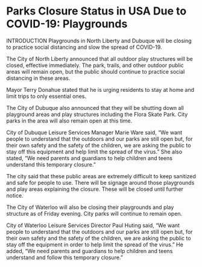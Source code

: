 # Parks Closure Status in USA Due to COVID-19: Playgrounds
INTRODUCTION
Playgrounds in North Liberty and Dubuque will be closing to practice social distancing and slow the spread of COVID-19.

The City of North Liberty announced that all outdoor play structures will be closed, effective immediately. The park, trails, and other outdoor public areas will remain open, but the public should continue to practice social distancing in these areas.

Mayor Terry Donahue stated that he is urging residents to stay at home and limit trips to only essential ones.

The City of Dubuque also announced that they will be shutting down all playground areas and play structures including the Flora Skate Park. City parks in the area will also remain open at this time.

City of Dubuque Leisure Services Manager Marie Ware said, “We want people to understand that the outdoors and our parks are still open but, for their own safety and the safety of the children, we are asking the public to stay off this equipment and help limit the spread of the virus.” She also stated, “We need parents and guardians to help children and teens understand this temporary closure.”

The city said that these public areas are extremely difficult to keep sanitized and safe for people to use. There will be signage around those playgrounds and play areas explaining the closure. These will be closed until further notice.

The City of Waterloo will also be closing their playgrounds and play structure as of Friday evening. City parks will continue to remain open.

City of Waterloo Leisure Services Director Paul Huting said, “We want people to understand that the outdoors and our parks are still open but, for their own safety and the safety of the children, we are asking the public to stay off the equipment in order to help limit the spread of the virus.” He added, “We need parents and guardians to help children and teens understand and follow this temporary closure.”


